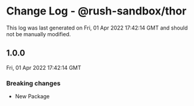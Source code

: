 # Change Log - @rush-sandbox/thor

This log was last generated on Fri, 01 Apr 2022 17:42:14 GMT and should not be manually modified.

## 1.0.0
Fri, 01 Apr 2022 17:42:14 GMT

### Breaking changes

- New Package


